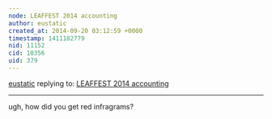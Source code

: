 ```yaml
---
node: LEAFFEST 2014 accounting
author: eustatic
created_at: 2014-09-20 03:12:59 +0000
timestamp: 1411182779
nid: 11152
cid: 10356
uid: 379
---
```




[eustatic](../profile/eustatic) replying to: [LEAFFEST 2014 accounting](../notes/cfastie/09-18-2014/leaffest-2014-accounting)

----
ugh, how did you get red infragrams?